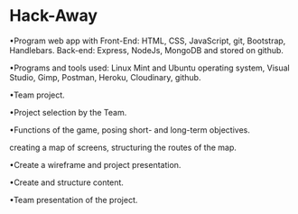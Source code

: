 # Hack-Away

•Program web app with Front-End: HTML, CSS, JavaScript, git, Bootstrap, Handlebars. Back-end: Express, NodeJs, MongoDB and stored on github.

•Programs and tools used: Linux Mint and Ubuntu operating system, Visual Studio, Gimp, Postman, Heroku, Cloudinary, github.

•Team project.

•Project selection by the Team.

•Functions of the game, posing short- and long-term objectives.

creating a map of screens, structuring the routes of the map.

•Create a wireframe and project presentation.

•Create and structure content.

•Team presentation of the project.
